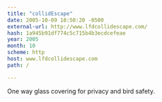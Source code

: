 ```yaml
---
title: "collidEscape"
date: 2005-10-09 18:50:20 -0500
external-url: http://www.lfdcollidescape.com/
hash: 1a945b91df774c5c715b4b3ecdcefeae
year: 2005
month: 10
scheme: http
host: www.lfdcollidescape.com
path: /

---
```


One way glass covering for privacy and bird safety.
